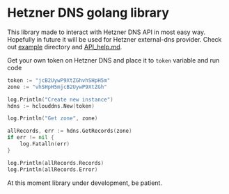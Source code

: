 # Hetzner DNS golang library

This library made to interact with Hetzner DNS API in most easy way. Hopefully in future it will be used for Hetzner external-dns provider. Check out [example](example) directory and [API_help.md](API_help.md).

Get your own token on Hetzner DNS and place it to `token` variable and run code

```go
token := "jcB2UywP9XtZGhvhSHpH5m"
zone := "vhSHpH5mjcB2UywP9XtZGh"

log.Println("Create new instance")
hdns := hclouddns.New(token)

log.Println("Get zone", zone)

allRecords, err := hdns.GetRecords(zone)
if err != nil {
	log.Fatalln(err)
}

log.Println(allRecords.Records)
log.Println(allRecords.Error)
```

At this moment library under development, be patient.